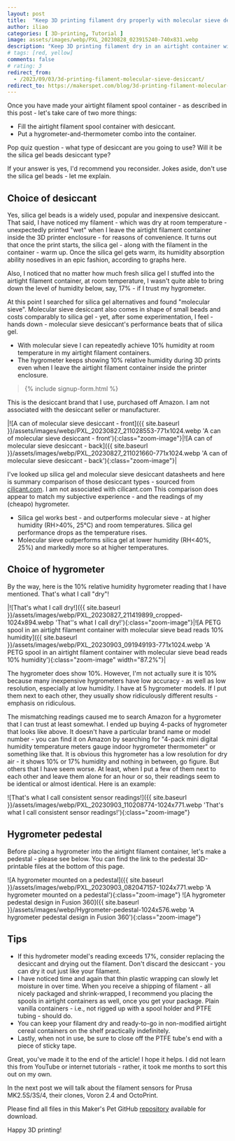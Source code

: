 ```yaml
---
layout: post
title:  "Keep 3D printing filament dry properly with molecular sieve desiccant"
author: iliao
categories: [ 3D-printing, Tutorial ]
image: assets/images/webp/PXL_20230828_023915240-740x831.webp
description: "Keep 3D printing filament dry in an airtight container with with molecular seive desiccant and a hygrometer"
# tags: [red, yellow]
comments: false
# rating: 3
redirect_from:
  - /2023/09/03/3d-printing-filament-molecular-sieve-desiccant/
redirect_to: https://makerspet.com/blog/3d-printing-filament-molecular-sieve-desiccant/
---
```

Once you have made your airtight filament spool container - as described in this post - let's take care of two more things:

- Fill the airtight filament spool container with desiccant.
- Put a hygrometer-and-thermometer combo into the container.

Pop quiz question - what type of desiccant are you going to use? Will it be the silica gel beads desiccant type?

If your answer is yes, I'd recommend you reconsider. Jokes aside, don't use the silica gel beads - let me explain.

## Choice of desiccant

Yes, silica gel beads is a widely used, popular and inexpensive desiccant. That said, I have noticed my filament - which was dry at room temperature - unexpectedly printed "wet" when I leave the airtight filament container inside the 3D printer enclosure - for reasons of convenience. It turns out that once the print starts, the silica gel - along with the filament in the container - warm up. Once the silica gel gets warm, its humidity absorption ability nosedives in an epic fashion, according to graphs here.

Also, I noticed that no matter how much fresh silica gel I stuffed into the airtight filament container, at room temperature, I wasn't quite able to bring down the level of humidity below, say, 17% - if I trust my hygrometer.

At this point I searched for silica gel alternatives and found "molecular sieve". Molecular sieve desiccant also comes in shape of small beads and costs comparably to silica gel - yet, after some experimentation, I feel - hands down - molecular sieve desiccant's performance beats that of silica gel.

- With molecular sieve I can repeatedly achieve 10% humidity at room temperature in my airtight filament containers.
- The hygrometer keeps showing 10% relative humidity during 3D prints even when I leave the airtight filament container inside the printer enclosure.

<blockquote>{% include signup-form.html %}</blockquote>

This is the desiccant brand that I use, purchased off Amazon. I am not associated with the desiccant seller or manufacturer.

|![A can of molecular sieve desiccant - front]({{ site.baseurl }}/assets/images/webp/PXL_20230827_211028553-771x1024.webp 'A can of molecular sieve desiccant - front'){:class="zoom-image"}|![A can of molecular sieve desiccant - back]({{ site.baseurl }}/assets/images/webp/PXL_20230827_211021660-771x1024.webp 'A can of molecular sieve desiccant - back'){:class="zoom-image"}|

I've looked up silica gel and molecular sieve desiccant datasheets and here is summary comparison of those desiccant types - sourced from [cilicant.com](cilicant.com). I am not associated with cilicant.com This comparison does appear to match my subjective experience - and the readings of my (cheapo) hygrometer.

- Silica gel works best - and outperforms molecular sieve - at higher humidity (RH>40%, 25°C) and room temperatures. Silica gel performance drops as the temperature rises.
- Molecular sieve outperforms silica gel at lower humidity (RH<40%, 25%) and markedly more so at higher temperatures.

## Choice of hygrometer

By the way, here is the 10% relative humidity hygrometer reading that I have mentioned. That's what I call "dry"!

|![That's what I call dry!]({{ site.baseurl }}/assets/images/webp/PXL_20230827_211419899_cropped-1024x894.webp 'That''s what I call dry!'){:class="zoom-image"}|![A PETG spool in an airtight filament container with molecular sieve bead reads 10% humidity]({{ site.baseurl }}/assets/images/webp/PXL_20230903_091949193-771x1024.webp 'A PETG spool in an airtight filament container with molecular sieve bead reads 10% humidity'){:class="zoom-image" width="87.2%"}|

The hygrometer does show 10%. However, I'm not actually sure it is 10% because many inexpensive hygrometers have low accuracy - as well as low resolution, especially at low humidity. I have at 5 hygrometer models. If I put them next to each other, they usually show ridiculously different results - emphasis on ridiculous.

The mismatching readings caused me to search Amazon for a hygrometer that I can trust at least somewhat. I ended up buying 4-packs of hygrometer that looks like above. It doesn't have a particular brand name or model number - you can find it on Amazon by searching for "4-pack mini digital humidity temperature meters gauge indoor hygrometer thermometer" or something like that. It is obvious this hygrometer has a low resolution for dry air - it shows 10% or 17% humidity and nothing in between, go figure. But others that I have seem worse. At least, when I put a few of them next to each other and leave them alone for an hour or so, their readings seem to be identical or almost identical. Here is an example:

![That's what I call consistent sensor readings!]({{ site.baseurl }}/assets/images/webp/PXL_20230903_110208774-1024x771.webp 'That's what I call consistent sensor readings!'){:class="zoom-image"}

## Hygrometer pedestal

Before placing a hygrometer into the airtight filament container, let's make a pedestal - please see below. You can find the link to the pedestal 3D-printable files at the bottom of this page.

![A hygrometer mounted on a pedestal]({{ site.baseurl }}/assets/images/webp/PXL_20230903_082047157-1024x771.webp 'A hygrometer mounted on a pedestal'){:class="zoom-image"}
![A hygrometer pedestal design in Fusion 360]({{ site.baseurl }}/assets/images/webp/Hygrometer-pedestal-1024x576.webp 'A hygrometer pedestal design in Fusion 360'){:class="zoom-image"}

## Tips

- If this hydrometer model's reading exceeds 17%, consider replacing the desiccant and drying out the filament. Don't discard the desiccant - you can dry it out just like your filament.
- I have noticed time and again that thin plastic wrapping can slowly let moisture in over time. When you receive a shipping of filament - all nicely packaged and shrink-wrapped, I recommend you placing the spools in airtight containers as well, once you get your package. Plain vanilla containers - i.e., not rigged up with a spool holder and PTFE tubing - should do.
- You can keep your filament dry and ready-to-go in non-modified airtight cereal containers on the shelf practically indefinitely.
- Lastly, when not in use, be sure to close off the PTFE tube's end with a piece of sticky tape.

Great, you've made it to the end of the article! I hope it helps. I did not learn this from YouTube or internet tutorials - rather, it took me months to sort this out on my own.

In the next post we will talk about the filament sensors for Prusa MK2.5S/3S/4, their clones, Voron 2.4 and OctoPrint.

Please find all files in this Maker's Pet GitHub [repository](https://github.com/makerspet/hygrometer_pedestal) available for download.

Happy 3D printing!